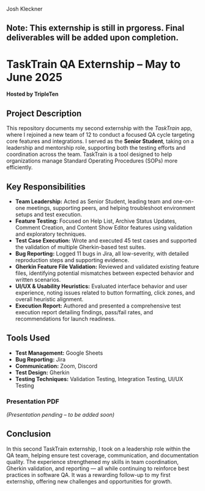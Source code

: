 Josh Kleckner
## Note: This externship is still in prgoress. Final deliverables will be added upon completion.

# TaskTrain QA Externship – May to June 2025  
**Hosted by TripleTen**

## Project Description  
This repository documents my second externship with the *TaskTrain* app, where I rejoined a new team of 12 to conduct a focused QA cycle targeting core features and integrations. I served as the **Senior Student**, taking on a leadership and mentorship role, supporting both the testing efforts and coordination across the team. TaskTrain is a tool designed to help organizations manage Standard Operating Procedures (SOPs) more efficiently.

## Key Responsibilities  
- **Team Leadership:** Acted as Senior Student, leading team and one-on-one meetings, supporting peers, and helping troubleshoot environment setups and test execution.  
- **Feature Testing:** Focused on Help List, Archive Status Updates, Comment Creation, and Content Show Editor features using validation and exploratory techniques.  
- **Test Case Execution:** Wrote and executed 45 test cases and supported the validation of multiple Gherkin-based test suites.  
- **Bug Reporting:** Logged 11 bugs in Jira, all low-severity, with detailed reproduction steps and supporting evidence.  
- **Gherkin Feature File Validation:** Reviewed and validated existing feature files, identifying potential mismatches between expected behavior and written scenarios.
- **UI/UX & Usability Heuristics:** Evaluated interface behavior and user experience, noting issues related to button formatting, click zones, and overall heuristic alignment.    
- **Execution Report:** Authored and presented a comprehensive test execution report detailing findings, pass/fail rates, and recommendations for launch readiness.

## Tools Used  
- **Test Management:** Google Sheets  
- **Bug Reporting:** Jira  
- **Communication:** Zoom, Discord  
- **Test Design:** Gherkin  
- **Testing Techniques:** Validation Testing, Integration Testing, UI/UX Testing  

### Presentation PDF  
*(Presentation pending – to be added soon)*

## Conclusion  
In this second TaskTrain externship, I took on a leadership role within the QA team, helping ensure test coverage, communication, and documentation quality. The experience strengthened my skills in team coordination, Gherkin validation, and reporting — all while continuing to reinforce best practices in software QA. It was a rewarding follow-up to my first externship, offering new challenges and opportunities for growth.
